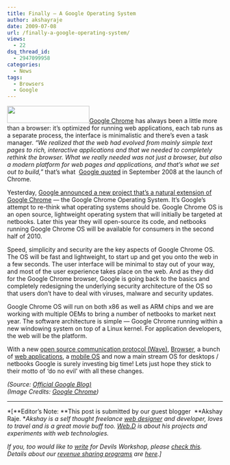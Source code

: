 ```yaml
---
title: Finally – A Google Operating System
author: akshayraje
date: 2009-07-08
url: /finally-a-google-operating-system/
views:
  - 22
dsq_thread_id:
  - 2947099958
categories:
  - News
tags:
  - Browsers
  - Google
---
```

<a href="http://www.google.com/chrome" onclick="_gaq.push(['_trackEvent', 'outbound-article', 'http://www.google.com/chrome', 'Google Chrome']);" target="_blank"><img class="alignleft wp-image-53684" src="http://www.google.com/chrome/intl/en/images/logo_sm.jpg" alt="" width="192" height="40" />Google Chrome</a> has always been a little more than a browser: it&#8217;s optimized for running web applications, each tab runs as a separate process, the interface is minimalistic and there&#8217;s even a task manager. *&#8220;We realized that the web had evolved from mainly simple text pages to rich, interactive applications and that we needed to completely rethink the browser. What we really needed was not just a browser, but also a modern platform for web pages and applications, and that&#8217;s what we set out to build,&#8221;* that&#8217;s what  <a href="http://googleblog.blogspot.com/2008/09/fresh-take-on-browser.html" onclick="_gaq.push(['_trackEvent', 'outbound-article', 'http://googleblog.blogspot.com/2008/09/fresh-take-on-browser.html', 'Google quoted']);" target="_blank">Google quoted</a> in September 2008 at the launch of Chrome.

Yesterday, <a href="http://googleblog.blogspot.com/2009/07/introducing-google-chrome-os.html" onclick="_gaq.push(['_trackEvent', 'outbound-article', 'http://googleblog.blogspot.com/2009/07/introducing-google-chrome-os.html', 'Google announced a new project that&#8217;s a natural extension of Google Chrome']);" target="_blank">Google announced a new project that&#8217;s a natural extension of Google Chrome</a> — the Google Chrome Operating System. It&#8217;s Google&#8217;s attempt to re-think what operating systems should be. Google Chrome OS is an open source, lightweight operating system that will initially be targeted at netbooks. Later this year they will open-source its code, and netbooks running Google Chrome OS will be available for consumers in the second half of 2010.

Speed, simplicity and security are the key aspects of Google Chrome OS. The OS will be fast and lightweight, to start up and get you onto the web in a few seconds. The user interface will be minimal to stay out of your way, and most of the user experience takes place on the web. And as they did for the Google Chrome browser, Google is going back to the basics and completely redesigning the underlying security architecture of the OS so that users don&#8217;t have to deal with viruses, malware and security updates.

Google Chrome OS will run on both x86 as well as ARM chips and we are working with multiple OEMs to bring a number of netbooks to market next year. The software architecture is simple — Google Chrome running within a new windowing system on top of a Linux kernel. For application developers, the web will be the platform.

With a new [open source communication protocol (Wave)][1], <a href="http://www.google.com/chrome" onclick="_gaq.push(['_trackEvent', 'outbound-article', 'http://www.google.com/chrome', 'Browser']);" target="_blank">Browser</a>, a bunch of <a href="http://docs.google.com" onclick="_gaq.push(['_trackEvent', 'outbound-article', 'http://docs.google.com', 'web applications']);" >web applications</a>, a <a href="http://www.android.com/" onclick="_gaq.push(['_trackEvent', 'outbound-article', 'http://www.android.com/', 'mobile OS']);" >mobile OS</a> and now a main stream OS for desktops / netbooks Google is surely investing big time! Lets just hope they stick to their motto of &#8216;do no evil&#8217; with all these changes.

*(Source: <a href="http://googleblog.blogspot.com" onclick="_gaq.push(['_trackEvent', 'outbound-article', 'http://googleblog.blogspot.com', 'Official Google Blog)']);" >Official Google Blog)</a>  
(Image Credits: <a href="http://www.google.com/chrome" onclick="_gaq.push(['_trackEvent', 'outbound-article', 'http://www.google.com/chrome', 'Google Chrome']);" >Google Chrome</a>)*

<hr size="2" />

*[**Editor&#8217;s Note: **This post is submitted by our guest blogger  **Akshay Raje. **Akshay is a self thought freelance *<a href="http://devilsworkshop.org/collaboration-%e2%80%93-ready-to-take-over-web-20/" target="undefined"><em>web designer</em></a>* and developer, loves to travel and is a great movie buff too. *<a href="http://webdlabs.com/" onclick="_gaq.push(['_trackEvent', 'outbound-article', 'http://webdlabs.com/', 'Web.D']);" ><em>Web.D</em></a>* is about his projects and experiments with web technologies.*

*If you, too would like to [write][2] for Devils Workshop, please [check this][2]. Details about our [revenue sharing programs][2] are [here][2].]*

 [1]: http://devilsworkshop.org/collaboration-–-ready-to-take-over-web-20/
 [2]: http://devilsworkshop.org/join-dw/
